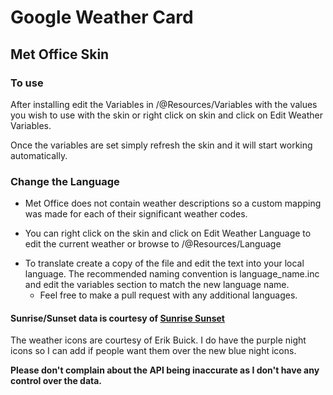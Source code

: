 # Google Weather Card

## Met Office Skin
### To use
After installing edit the Variables in /@Resources/Variables with the values you wish to use with the skin or right click on skin and click on Edit Weather Variables.

Once the variables are set simply refresh the skin and it will start working automatically.

### Change the Language

* Met Office does not contain weather descriptions so a custom mapping was made for each of their significant weather codes.
- You can right click on the skin and click on Edit Weather Language to edit the current weather or browse to /@Resources/Language
* To translate create a copy of the file and edit the text into your local language. The recommended naming convention is language_name.inc and edit the variables section to match the new language name.
  * Feel free to make a pull request with any additional languages.

#### Sunrise/Sunset data is courtesy of <a href="https://sunrise-sunset.org/api" target="_blank">Sunrise Sunset</a>

The weather icons are courtesy of Erik Buick. I do have the purple night icons so I can add if people want them over the new blue night icons.

**Please don't complain about the API being inaccurate as I don't have any control over the data.**

